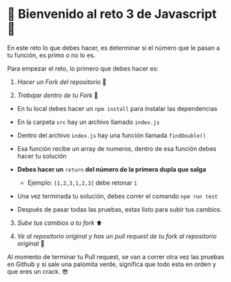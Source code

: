   

# :sparkler: Bienvenido al reto 3 de Javascript :sparkler:

  

En este reto lo que debes hacer, es determinar si el número que le pasan a tu función, es primo o no lo es.

  

Para empezar el reto, lo primero que debes hacer es:

  

1.  *Hacer un Fork del repositorio* :fork_and_knife:

  

2.  *Trabajar dentro de tu Fork* :spaghetti:

- En tu local debes hacer un `npm install` para instalar las dependencias

- En la carpeta `src` hay un archivo llamado `index.js`

- Dentro del archivo `index.js` hay una función llamada `findDouble()`

- Esa función recibe un array de numeros, dentro de esa función debes hacer tu solución

-  **Debes hacer un**  `return`  **del número de la primera dupla que salga**

   - Ejemplo: `[1,2,3,1,2,3]` debe retonar `1`

- Una vez terminada tu solución, debes correr el comando `npm run test`

- Después de pasar todas las pruebas, estas listo para subir tus cambios.

3.  *Sube tus cambios a tu fork* :arrow_up:

  

4.  *Ve al repositorio original y has un pull request de tu fork al repositorio original* :arrows_counterclockwise:

  

Al momento de terminar tu Pull request, se van a correr otra vez las pruebas en Github y si sale una palomita verde, significa que todo esta en orden y que eres un crack. :sunglasses: